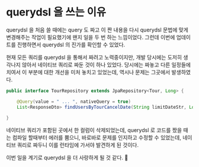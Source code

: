 # querydsl 을 쓰는 이유

querydsl 을 처음 쓸 때에는 query 도 짜고 이 짠 내용을 다시 querydsl 문법에 맞게 변경해주는 작업이 필요했기에 왠지 일을 두 번 하는 느낌이었다. 그런데 이번에 업데이트를 진행하면서 querydsl 의 진가를 확인할 수 있었다.

현재 모든 쿼리를 querydsl 을 통해서 짜려고 노력중이지만, 개발 당시에는 도저히 생각나지 않아서 네이티브 쿼리로 짜둔 것이 하나 있었다. 당시에는 짜놓고 다른 일정들에 치여서 이 부분에 대한 개선을 미처 놓치고 있었는데, 역시나 문제는 그곳에서 발생하였다.

```java
public interface TourRepository extends JpaRepository<Tour, Long> {

    @Query(value = " ... ", nativeQuery = true)
    List<ResponseDto> findUsersByTourCancelDate(String limitDateStr, Long tourStatus);
    
}
```

네이티브 쿼리가 포함된 곳에서 한 컬럼이 삭제되었는데, querydsl 로 코드를 짰을 때는 컴파일 할때부터 에러를 뿜으니, 바로바로 문제를 인지하고 수정할 수 있었는데, 네이티브 쿼리로 짜두니 이를 런타임에 가서야 발견하게 된 것이다.

이번 일을 계기로 querydsl 을 더 사랑하게 될 것 같다. 🙏
